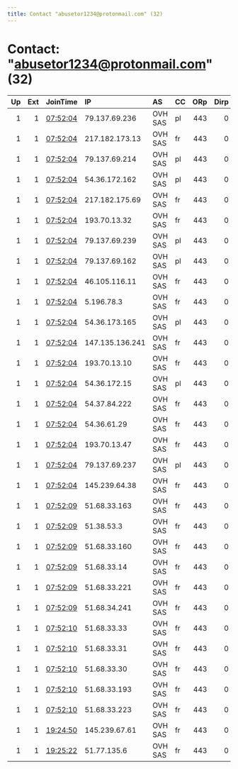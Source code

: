 ```yaml
---
title: Contact "abusetor1234@protonmail.com" (32)
---
```


# Contact: "abusetor1234@protonmail.com" (32)

|   Up |   Ext | JoinTime                                                                                            | IP              | AS      | CC   |   ORp |   Dirp | OS    | Version   | Nickname     |   eFamMembers |
|-----:|------:|:----------------------------------------------------------------------------------------------------|:----------------|:--------|:-----|------:|-------:|:------|:----------|:-------------|--------------:|
|    1 |     1 | [07:52:04](https://metrics.torproject.org/rs.html#details/167C0B275C82A4DD39316454C5FAEFB3E449EB3B) | 79.137.69.236   | OVH SAS | pl   |   443 |      0 | Linux | 0.4.2.7   | 4532b4180091 |            32 |
|    1 |     1 | [07:52:04](https://metrics.torproject.org/rs.html#details/21EF84144B4B4343C2BF260FCAD6C653A1854E10) | 217.182.173.13  | OVH SAS | fr   |   443 |      0 | Linux | 0.4.2.7   | 82aeb4924953 |            32 |
|    1 |     1 | [07:52:04](https://metrics.torproject.org/rs.html#details/2EB15E75731028DA9366D5A302B409E67DC64300) | 79.137.69.214   | OVH SAS | pl   |   443 |      0 | Linux | 0.4.2.7   | b2c3503a4fd3 |            32 |
|    1 |     1 | [07:52:04](https://metrics.torproject.org/rs.html#details/40DF8ED601490D7F84FBE10A556873184C925A6F) | 54.36.172.162   | OVH SAS | pl   |   443 |      0 | Linux | 0.4.2.7   | d0885c65d4c3 |            32 |
|    1 |     1 | [07:52:04](https://metrics.torproject.org/rs.html#details/606ECF8CA6F9A0C84165908C285F8193039A259D) | 217.182.175.69  | OVH SAS | fr   |   443 |      0 | Linux | 0.4.2.7   | 7e8cfae522fc |            32 |
|    1 |     1 | [07:52:04](https://metrics.torproject.org/rs.html#details/6A4CF18A929818BDA6A70BD553056B5267738C01) | 193.70.13.32    | OVH SAS | fr   |   443 |      0 | Linux | 0.4.2.7   | 64e6f56e487d |            32 |
|    1 |     1 | [07:52:04](https://metrics.torproject.org/rs.html#details/889846B527EDF79946B9A8B9886FE84C79A9939A) | 79.137.69.239   | OVH SAS | pl   |   443 |      0 | Linux | 0.4.2.7   | a964dc522bb8 |            32 |
|    1 |     1 | [07:52:04](https://metrics.torproject.org/rs.html#details/8A835E485C82D938C70230BABDE78ECAACD0BC44) | 79.137.69.162   | OVH SAS | pl   |   443 |      0 | Linux | 0.4.2.7   | f0398663f9be |            32 |
|    1 |     1 | [07:52:04](https://metrics.torproject.org/rs.html#details/8E09E5414FB1EC446CC35D1C36D617163E51A3F3) | 46.105.116.11   | OVH SAS | fr   |   443 |      0 | Linux | 0.4.2.7   | 2cbe76ab10b8 |            32 |
|    1 |     1 | [07:52:04](https://metrics.torproject.org/rs.html#details/8EDB402ED3BDBF3285B930DDFED681544109FDBB) | 5.196.78.3      | OVH SAS | fr   |   443 |      0 | Linux | 0.4.2.7   | 56846423af19 |            32 |
|    1 |     1 | [07:52:04](https://metrics.torproject.org/rs.html#details/95C8C2814C0E696F66BB985F0129BA03070E2B55) | 54.36.173.165   | OVH SAS | pl   |   443 |      0 | Linux | 0.4.2.7   | 6f03b18ae256 |            32 |
|    1 |     1 | [07:52:04](https://metrics.torproject.org/rs.html#details/B0BF806C7F92E7B0656067DCEF697DDF724373EB) | 147.135.136.241 | OVH SAS | fr   |   443 |      0 | Linux | 0.4.2.7   | 42beffc596e1 |            32 |
|    1 |     1 | [07:52:04](https://metrics.torproject.org/rs.html#details/B5C05F9F7143D9055771C4E3CD198C89028C21D8) | 193.70.13.10    | OVH SAS | fr   |   443 |      0 | Linux | 0.4.2.7   | 19579523fa28 |            32 |
|    1 |     1 | [07:52:04](https://metrics.torproject.org/rs.html#details/C7B535F412A9DAC5135A5996CFF4AB4F0BC791E3) | 54.36.172.15    | OVH SAS | pl   |   443 |      0 | Linux | 0.4.2.7   | 8876397f318c |            32 |
|    1 |     1 | [07:52:04](https://metrics.torproject.org/rs.html#details/DE03E7C857D9415F34F817BED32438FD00A93D32) | 54.37.84.222    | OVH SAS | fr   |   443 |      0 | Linux | 0.4.2.7   | 4b970f5465bc |            32 |
|    1 |     1 | [07:52:04](https://metrics.torproject.org/rs.html#details/E792EA29F10BA775E25879EF01774FEC1F2E8C5C) | 54.36.61.29     | OVH SAS | fr   |   443 |      0 | Linux | 0.4.2.7   | 7ba1996dd7f5 |            32 |
|    1 |     1 | [07:52:04](https://metrics.torproject.org/rs.html#details/F732141B79559DFC6A02C1CEE93048E103A2DE64) | 193.70.13.47    | OVH SAS | fr   |   443 |      0 | Linux | 0.4.2.7   | 033c01c5eb7c |            32 |
|    1 |     1 | [07:52:04](https://metrics.torproject.org/rs.html#details/F8FDF7B077C7DFE744442892B24877CD2C95AC60) | 79.137.69.237   | OVH SAS | pl   |   443 |      0 | Linux | 0.4.2.7   | f52afd425c56 |            32 |
|    1 |     1 | [07:52:04](https://metrics.torproject.org/rs.html#details/FEE7564CE76EE590E133CE13251B39331EDD05FA) | 145.239.64.38   | OVH SAS | fr   |   443 |      0 | Linux | 0.4.2.7   | 5610267d5169 |            32 |
|    1 |     1 | [07:52:09](https://metrics.torproject.org/rs.html#details/2BFC97811BF279B930C4B66495C91B9B99675F27) | 51.68.33.163    | OVH SAS | fr   |   443 |      0 | Linux | 0.4.2.7   | 95bc11d26e66 |            32 |
|    1 |     1 | [07:52:09](https://metrics.torproject.org/rs.html#details/697ACE8FAAB0B2F62210EC4210A86E8DD2F65A5A) | 51.38.53.3      | OVH SAS | fr   |   443 |      0 | Linux | 0.4.2.7   | ed6ed8362e97 |            32 |
|    1 |     1 | [07:52:09](https://metrics.torproject.org/rs.html#details/6DA752E4BB46CDE911438A145595D288864B8158) | 51.68.33.160    | OVH SAS | fr   |   443 |      0 | Linux | 0.4.2.7   | 0d7192a1f284 |            32 |
|    1 |     1 | [07:52:09](https://metrics.torproject.org/rs.html#details/789E93AF7886E214A4541B682D4131CF47F092E8) | 51.68.33.14     | OVH SAS | fr   |   443 |      0 | Linux | 0.4.2.7   | 069f8d10134c |            32 |
|    1 |     1 | [07:52:09](https://metrics.torproject.org/rs.html#details/E5B7195A77CEAD1BDD7100D6F9881DB5D060C4E5) | 51.68.33.221    | OVH SAS | fr   |   443 |      0 | Linux | 0.4.2.7   | abe2d3e940ee |            32 |
|    1 |     1 | [07:52:09](https://metrics.torproject.org/rs.html#details/FF7A84BBEEAF7057B33EF4AA302A1DD988A42F25) | 51.68.34.241    | OVH SAS | fr   |   443 |      0 | Linux | 0.4.2.7   | 15f6a9f49ba8 |            32 |
|    1 |     1 | [07:52:10](https://metrics.torproject.org/rs.html#details/4DB5DE1A768F60595168BB615CE953F931734701) | 51.68.33.33     | OVH SAS | fr   |   443 |      0 | Linux | 0.4.2.7   | 553f08b670ac |            32 |
|    1 |     1 | [07:52:10](https://metrics.torproject.org/rs.html#details/74D58B4690E30CB5E34FA0D98C2B681FCE0E9503) | 51.68.33.31     | OVH SAS | fr   |   443 |      0 | Linux | 0.4.2.7   | c79f5416a548 |            32 |
|    1 |     1 | [07:52:10](https://metrics.torproject.org/rs.html#details/AAB1AF51F387DD664E85B2EE421AE175838665FE) | 51.68.33.30     | OVH SAS | fr   |   443 |      0 | Linux | 0.4.2.7   | 1658fc26dc0e |            32 |
|    1 |     1 | [07:52:10](https://metrics.torproject.org/rs.html#details/E6B61FF2A32763F2275592A9FBB75B9D7496A3D0) | 51.68.33.193    | OVH SAS | fr   |   443 |      0 | Linux | 0.4.2.7   | 671268903e76 |            32 |
|    1 |     1 | [07:52:10](https://metrics.torproject.org/rs.html#details/F4DC0D410269CD1C72700AD3B2ABAECC01D00323) | 51.68.33.223    | OVH SAS | fr   |   443 |      0 | Linux | 0.4.2.7   | 485cfa379b68 |            32 |
|    1 |     1 | [19:24:50](https://metrics.torproject.org/rs.html#details/9B47974D8BAE90A7B53C7575766569F4D63422D3) | 145.239.67.61   | OVH SAS | fr   |   443 |      0 | Linux | 0.4.2.7   | 51055b85e7ff |            32 |
|    1 |     1 | [19:25:22](https://metrics.torproject.org/rs.html#details/BA0A92ABE4BA7C49B222F65FCE3257C0A35F0874) | 51.77.135.6     | OVH SAS | fr   |   443 |      0 | Linux | 0.4.2.7   | acc72a6fc330 |            32 |
